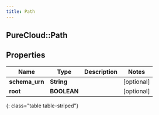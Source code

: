 ```yaml
---
title: Path
---
```

## PureCloud::Path

## Properties

|Name | Type | Description | Notes|
|------------ | ------------- | ------------- | -------------|
| **schema_urn** | **String** |  | [optional] |
| **root** | **BOOLEAN** |  | [optional] |
{: class="table table-striped"}


